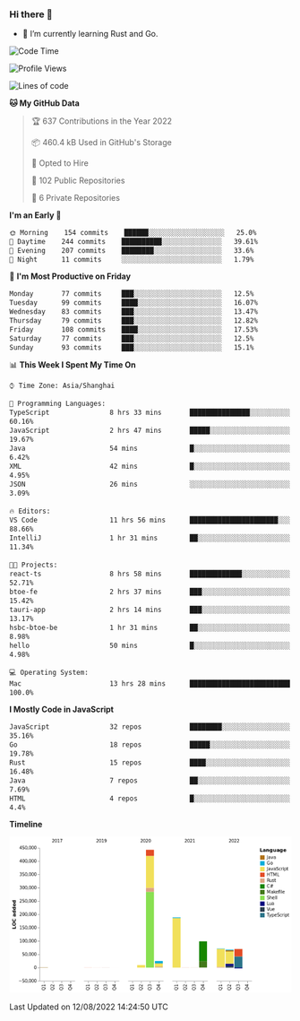 ### Hi there 👋

- 🌱 I’m currently learning Rust and Go.

<!--START_SECTION:waka-->
![Code Time](http://img.shields.io/badge/Code%20Time-656%20hrs%2055%20mins-blue)

![Profile Views](http://img.shields.io/badge/Profile%20Views-0-blue)

![Lines of code](https://img.shields.io/badge/From%20Hello%20World%20I%27ve%20Written-973%20Thousand%20lines%20of%20code-blue)

**🐱 My GitHub Data** 

> 🏆 637 Contributions in the Year 2022
 > 
> 📦 460.4 kB Used in GitHub's Storage 
 > 
> 💼 Opted to Hire
 > 
> 📜 102 Public Repositories 
 > 
> 🔑 6 Private Repositories  
 > 
**I'm an Early 🐤** 

```text
🌞 Morning    154 commits    ██████░░░░░░░░░░░░░░░░░░░   25.0% 
🌆 Daytime    244 commits    ██████████░░░░░░░░░░░░░░░   39.61% 
🌃 Evening    207 commits    ████████░░░░░░░░░░░░░░░░░   33.6% 
🌙 Night      11 commits     ░░░░░░░░░░░░░░░░░░░░░░░░░   1.79%

```
📅 **I'm Most Productive on Friday** 

```text
Monday       77 commits     ███░░░░░░░░░░░░░░░░░░░░░░   12.5% 
Tuesday      99 commits     ████░░░░░░░░░░░░░░░░░░░░░   16.07% 
Wednesday    83 commits     ███░░░░░░░░░░░░░░░░░░░░░░   13.47% 
Thursday     79 commits     ███░░░░░░░░░░░░░░░░░░░░░░   12.82% 
Friday       108 commits    ████░░░░░░░░░░░░░░░░░░░░░   17.53% 
Saturday     77 commits     ███░░░░░░░░░░░░░░░░░░░░░░   12.5% 
Sunday       93 commits     ███░░░░░░░░░░░░░░░░░░░░░░   15.1%

```


📊 **This Week I Spent My Time On** 

```text
⌚︎ Time Zone: Asia/Shanghai

💬 Programming Languages: 
TypeScript               8 hrs 33 mins       ███████████████░░░░░░░░░░   60.16% 
JavaScript               2 hrs 47 mins       █████░░░░░░░░░░░░░░░░░░░░   19.67% 
Java                     54 mins             █░░░░░░░░░░░░░░░░░░░░░░░░   6.42% 
XML                      42 mins             █░░░░░░░░░░░░░░░░░░░░░░░░   4.95% 
JSON                     26 mins             ░░░░░░░░░░░░░░░░░░░░░░░░░   3.09%

🔥 Editors: 
VS Code                  11 hrs 56 mins      ██████████████████████░░░   88.66% 
IntelliJ                 1 hr 31 mins        ██░░░░░░░░░░░░░░░░░░░░░░░   11.34%

🐱‍💻 Projects: 
react-ts                 8 hrs 58 mins       █████████████░░░░░░░░░░░░   52.71% 
btoe-fe                  2 hrs 37 mins       ███░░░░░░░░░░░░░░░░░░░░░░   15.42% 
tauri-app                2 hrs 14 mins       ███░░░░░░░░░░░░░░░░░░░░░░   13.17% 
hsbc-btoe-be             1 hr 31 mins        ██░░░░░░░░░░░░░░░░░░░░░░░   8.98% 
hello                    50 mins             █░░░░░░░░░░░░░░░░░░░░░░░░   4.98%

💻 Operating System: 
Mac                      13 hrs 28 mins      █████████████████████████   100.0%

```

**I Mostly Code in JavaScript** 

```text
JavaScript               32 repos            ████████░░░░░░░░░░░░░░░░░   35.16% 
Go                       18 repos            █████░░░░░░░░░░░░░░░░░░░░   19.78% 
Rust                     15 repos            ████░░░░░░░░░░░░░░░░░░░░░   16.48% 
Java                     7 repos             ██░░░░░░░░░░░░░░░░░░░░░░░   7.69% 
HTML                     4 repos             █░░░░░░░░░░░░░░░░░░░░░░░░   4.4%

```


**Timeline**

![Chart not found](https://raw.githubusercontent.com/elton/elton/main/charts/bar_graph.png) 


 Last Updated on 12/08/2022 14:24:50 UTC
<!--END_SECTION:waka-->

<!--
**elton/elton** is a ✨ _special_ ✨ repository because its `README.md` (this file) appears on your GitHub profile.

Here are some ideas to get you started:

- 🔭 I’m currently working on ...
- 🌱 I’m currently learning ...
- 👯 I’m looking to collaborate on ...
- 🤔 I’m looking for help with ...
- 💬 Ask me about ...
- 📫 How to reach me: ...
- 😄 Pronouns: ...
- ⚡ Fun fact: ...
-->
